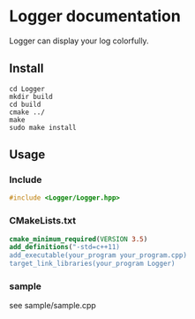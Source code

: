 # Logger documentation
Logger can display your log colorfully.

## Install

	cd Logger
	mkdir build
	cd build
	cmake ../
	make
	sudo make install


## Usage

### Include

```cpp
#include <Logger/Logger.hpp>
```

### CMakeLists.txt

```cmake
cmake_minimum_required(VERSION 3.5)
add_definitions("-std=c++11)
add_executable(your_program your_program.cpp)
target_link_libraries(your_program Logger)
```

### sample

see sample/sample.cpp


